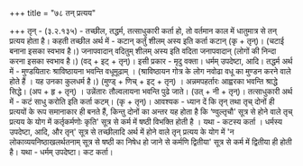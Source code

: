 +++
title = "७८ तन् प्रत्यय"

+++
तृन् - (३.२.१३५) - तच्छील, तद्धर्म, तत्साधुकारी कर्ता हो, तो वर्तमान काल में धातुमात्र से तन् प्रत्यय होता है। कहती
तच्छील अर्थ में - कटान् कर्तुं शीलम् अस्य इति कर्ता कटान् (कृ + तृन्)। (चटाई बनाना इसका स्वभाव है।) जनापवादान् वदितुम् शीलम् अस्य इति वदिता जनापवादान् (लोगों की निन्दा करना इसका स्वभाव है।) (वद् + इट् + तृन्)।
इसी प्रकार - मृदु वक्ता। धर्मम् उपदेष्टा, आदि।
तद्धर्म अर्थ में - मुण्डयितारः श्राविष्ठायना भवन्ति वधूमूढाम् । (श्राविष्ठायन गोत्र के लोग नवोढा वधू का मुण्डन करने वाले होते हैं । यह उनका कुलधर्म है।) (मुण्ड् + णिच् + इट् + तृन्) । अन्नमपहर्तारः आह्वरका भवन्ति श्राद्धे सिद्धे। (अप + हृ + तृन्) । उन्नेंतारः तौल्वलायना भवन्ति पुढे जाते। (उत् + नी + तृन्)।
तत्साधुकारी अर्थ में - कटं साधु करोति इति कर्ता कटम्। (कृ + तृन्)।
आवश्यक - ध्यान दें कि तृन् तथा तृच् दोनों ही प्रत्ययों के रूप समानाकार ही बनते हैं, किन्तु दोनों का अन्तर यह होता है कि ‘ण्वुल्तृचौ' सूत्र से होने वाले तृच् प्रत्यय के योग में कर्तृकर्मणोः कृति' सूत्र से कर्म में षष्ठी विभक्ति होती है । यथा - कटस्य कर्ता । धर्मस्य उपदेष्टा, आदि, और तृन्' सूत्र से तच्छीलादि अर्थ में होने वाले तृन् प्रत्यय के योग में 'न लोकाव्ययनिष्ठाखलर्थतनाम् सूत्र से षष्ठी का निषेध हो जाने से कर्मणि द्वितीया' सूत्र से कर्म में द्वितीया ही होती है। यथा - धर्मम् उपदेष्टा। कट कर्ता।